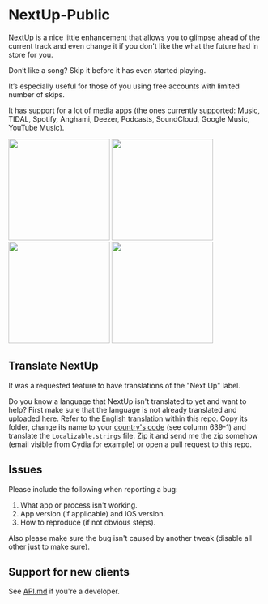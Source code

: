 # NextUp-Public

[NextUp](http://cydia.saurik.com/package/se.nosskirneh.nextup/) is a nice little enhancement that allows you to glimpse ahead of the current track and even change it if you don't like the what the future had in store for you.

Don’t like a song? Skip it before it has even started playing.

It’s especially useful for those of you using free accounts with limited number of skips.

It has support for a lot of media apps (the ones currently supported: Music, TIDAL, Spotify, Anghami, Deezer, Podcasts, SoundCloud, Google Music, YouTube Music).

<div>
    <img src="http://moreinfo.thebigboss.org/moreinfo/nextup1.jpg" width="200">
    <img src="http://moreinfo.thebigboss.org/moreinfo/nextup2.jpg" width="200">
    <img src="http://moreinfo.thebigboss.org/moreinfo/nextup3.jpg" width="200">
    <img src="http://moreinfo.thebigboss.org/moreinfo/nextup5.jpg" width="200">
</div>

## Translate NextUp

It was a requested feature to have translations of the "Next Up" label.

Do you know a language that NextUp isn't translated to yet and want to help? First make sure that the language is not already translated and uploaded [here](https://github.com/Nosskirneh/NextUp-Public/blob/master/translations). Refer to the [English translation]([API.md](https://github.com/Nosskirneh/NextUp-Public/blob/master/translations/en.lproj)) within this repo. Copy its folder, change its name to your [country's code](https://en.wikipedia.org/wiki/List_of_ISO_639-1_codes) (see column 639-1) and translate the `Localizable.strings` file. Zip it and send me the zip somehow (email visible from Cydia for example) or open a pull request to this repo.

## Issues

Please include the following when reporting a bug:

1. What app or process isn't working.
2. App version (if applicable) and iOS version.
3. How to reproduce (if not obvious steps).

Also please make sure the bug isn't caused by another tweak (disable all other just to make sure).

## Support for new clients
See [API.md](https://github.com/Nosskirneh/NextUp-Public/blob/master/API.md) if you're a developer.
